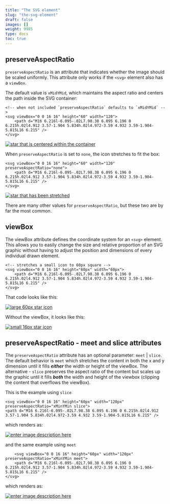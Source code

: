 ```yaml
---
title: "The SVG element"
slug: "the-svg-element"
draft: false
images: []
weight: 9985
type: docs
toc: true
---
```


## preserveAspectRatio
`preserveAspectRatio` is an attribute that indicates whether the image should be scaled uniformly. This attribute only works if the `<svg>` element also has a `viewBox`.

The default value is `xMidYMid`, which maintains the aspect ratio and centers the path inside the SVG container:

```
<!-- when not included `preserveAspectRatio` defaults to `xMidYMid` -->
<svg viewBox="0 0 16 16" height="60" width="120">
    <path d="M16 6.216l-6.095-.02L7.98.38 6.095 6.196 0 6.215h.02l4.912 3.57-1.904 5.834h.02l4.972-3.59 4.932 3.59-1.904-5.815L16 6.215" />
</svg>
```

[![star that is centered within the container][2]][2]

When `preserveAspectRatio` is set to `none`, the icon stretches to fit the box:

```
<svg viewBox="0 0 16 16" height="60" width="120" preserveAspectRatio="none">
    <path d="M16 6.216l-6.095-.02L7.98.38 6.095 6.196 0 6.215h.02l4.912 3.57-1.904 5.834h.02l4.972-3.59 4.932 3.59-1.904-5.815L16 6.215" />
</svg>
```

[![star that has been stretched][1]][1]

There are many other values for `preserveAspectRatio`, but these two are by far the most common.


  [1]: http://i.stack.imgur.com/mVsGs.png
  [2]: http://i.stack.imgur.com/sl0yO.png

## viewBox
The viewBox attribute defines the coordinate system for an `<svg>` element. This allows you to easily change the size and relative proportion of an SVG graphic without having to adjust the position and dimensions of every individual drawn element.

```
<!-- stretches a small icon to 60px square -->
<svg viewBox="0 0 16 16" height="60px" width="60px">
    <path d="M16 6.216l-6.095-.02L7.98.38 6.095 6.196 0 6.215h.02l4.912 3.57-1.904 5.834h.02l4.972-3.59 4.932 3.59-1.904-5.815L16 6.215" />
</svg>
```

That code looks like this:

[![large 60px star icon][1]][1]

Without the viewBox, it looks like this:

[![small 16px star icon][2]][2]


  [1]: http://i.stack.imgur.com/dZkWJ.png
  [2]: http://i.stack.imgur.com/AdeZu.png

## preserveAspectRatio - meet and slice attributes
The `preserveAspectRatio` attribute has an optional parameter: `meet` | `slice`. The default behavior is `meet` which stretches the content in both the x and y dimension until it fills ***either*** the width or height of the viewBox. The alternative - `slice` preserves the aspect ratio of the content but scales up the graphic until it fills ***both*** the width and height of the viewbox (clipping the content that overflows the viewBox).

This is the example using `slice`

    <svg viewBox="0 0 16 16" height="60px" width="120px" preserveAspectRatio="xMinYMin slice">
    <path d="M16 6.216l-6.095-.02L7.98.38 6.095 6.196 0 6.215h.02l4.912 3.57-1.904 5.834h.02l4.972-3.59 4.932 3.59-1.904-5.815L16 6.215" />
</svg>

which renders as:

[![enter image description here][1]][1]

and the same example using `meet`

        <svg viewBox="0 0 16 16" height="60px" width="120px" preserveAspectRatio="xMinYMin meet">
        <path d="M16 6.216l-6.095-.02L7.98.38 6.095 6.196 0 6.215h.02l4.912 3.57-1.904 5.834h.02l4.972-3.59 4.932 3.59-1.904-5.815L16 6.215" />
    </svg>

which renders as:

[![enter image description here][2]][2]


  [1]: http://i.stack.imgur.com/B8d05.png
  [2]: http://i.stack.imgur.com/PGe8D.png

